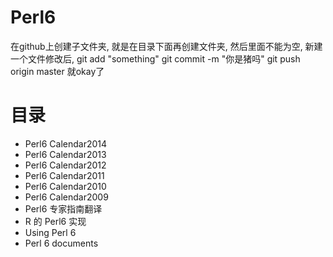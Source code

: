 # Perl6
在github上创建子文件夹, 就是在目录下面再创建文件夹, 然后里面不能为空, 新建一个文件修改后,
    git add "something"
	git commit -m "你是猪吗"
	git push origin master
就okay了

# 目录
* Perl6 Calendar2014
* Perl6 Calendar2013
* Perl6 Calendar2012
* Perl6 Calendar2011
* Perl6 Calendar2010
* Perl6 Calendar2009
* Perl6 专家指南翻译
* R 的 Perl6 实现
* Using Perl 6 
* Perl 6 documents
